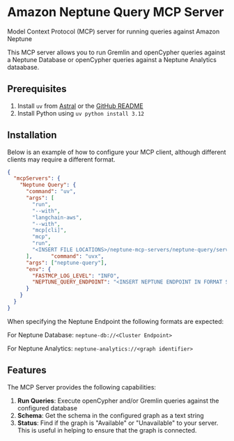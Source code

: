# Amazon Neptune Query MCP Server

Model Context Protocol (MCP) server for running queries against Amazon Neptune

This MCP server allows you to run Gremlin and openCypher queries against a Neptune Database or openCypher queries against a Neptune Analytics dataabase.

## Prerequisites

1. Install `uv` from [Astral](https://docs.astral.sh/uv/getting-started/installation/) or the [GitHub README](https://github.com/astral-sh/uv#installation)
2. Install Python using `uv python install 3.12`
## Installation

Below is an example of how to configure your MCP client, although different clients may require a different format.


```json
{
  "mcpServers": {
    "Neptune Query": {
      "command": "uv",
      "args": [
        "run",
        "--with",
        "langchain-aws",
        "--with",
        "mcp[cli]",
        "mcp",
        "run",
        "<INSERT FILE LOCATIONS>/neptune-mcp-servers/neptune-query/server.py"
      ],      "command": "uvx",
      "args": ["neptune-query"],
      "env": {
        "FASTMCP_LOG_LEVEL": "INFO",
        "NEPTUNE_QUERY_ENDPOINT": "<INSERT NEPTUNE ENDPOINT IN FORMAT SPECIFIED BELOW>"
      }
    }
  }
}
```

When specifying the Neptune Endpoint the following formats are expected:

For Neptune Database:
`neptune-db://<Cluster Endpoint>`

For Neptune Analytics:
`neptune-analytics://<graph identifier>`

## Features

The MCP Server provides the following capabilities:

1. **Run Queries**: Execute openCypher and/or Gremlin queries against the configured database
2. **Schema**: Get the schema in the configured graph as a text string
3. **Status**: Find if the graph is "Available" or "Unavailable" to your server.  This is useful in helping to ensure that the graph is connected.